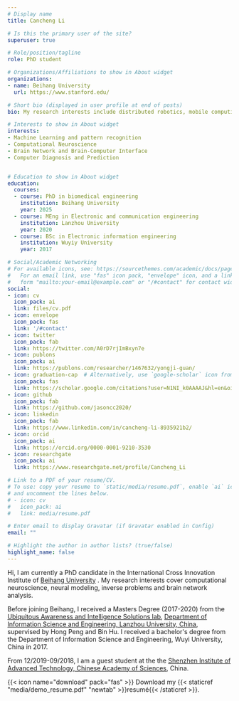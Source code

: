 ```yaml
---
# Display name
title: Cancheng Li

# Is this the primary user of the site?
superuser: true

# Role/position/tagline
role: PhD student

# Organizations/Affiliations to show in About widget
organizations:
- name: Beihang University
  url: https://www.stanford.edu/

# Short bio (displayed in user profile at end of posts)
bio: My research interests include distributed robotics, mobile computing and programmable matter.

# Interests to show in About widget
interests:
- Machine Learning and pattern recognition
- Computational Neuroscience
- Brain Network and Brain-Computer Interface
- Computer Diagnosis and Prediction


# Education to show in About widget
education:
  courses:
  - course: PhD in biomedical engineering  
    institution: Beihang University
    year: 2025
  - course: MEng in Electronic and communication engineering
    institution: Lanzhou University
    year: 2020
  - course: BSc in Electronic information engineering
    institution: Wuyiy University
    year: 2017

# Social/Academic Networking
# For available icons, see: https://sourcethemes.com/academic/docs/page-builder/#icons
#   For an email link, use "fas" icon pack, "envelope" icon, and a link in the
#   form "mailto:your-email@example.com" or "/#contact" for contact widget.
social:
- icon: cv
  icon_pack: ai
  link: files/cv.pdf
- icon: envelope
  icon_pack: fas
  link: '/#contact'
- icon: twitter
  icon_pack: fab
  link: https://twitter.com/A0rD7rjImBxyn7e
- icon: publons
  icon_pack: ai
  link: https://publons.com/researcher/1467632/yongji-guan/  
- icon: graduation-cap  # Alternatively, use `google-scholar` icon from `ai` icon pack
  icon_pack: fas
  link: https://scholar.google.com/citations?user=N1NI_k0AAAAJ&hl=en&oi=ao
- icon: github
  icon_pack: fab
  link: https://github.com/jasoncc2020/
- icon: linkedin
  icon_pack: fab
  link: https://www.linkedin.com/in/cancheng-li-8935921b2/
- icon: orcid
  icon_pack: ai
  link: https://orcid.org/0000-0001-9210-3530 
- icon: researchgate
  icon_pack: ai
  link: https://www.researchgate.net/profile/Cancheng_Li

# Link to a PDF of your resume/CV.
# To use: copy your resume to `static/media/resume.pdf`, enable `ai` icons in `params.toml`, 
# and uncomment the lines below.
# - icon: cv
#   icon_pack: ai
#   link: media/resume.pdf

# Enter email to display Gravatar (if Gravatar enabled in Config)
email: ""

# Highlight the author in author lists? (true/false)
highlight_name: false
---
```


Hi, I am currently a PhD candidate in the International Cross Innovation Institute of [Beihang University]( https://www.buaa.edu.cn/ )
. My research interests cover computational neuroscience, neural modeling, inverse problems and brain network analysis. 

Before joining Beihang, I received a Masters Degree (2017-2020) from the [Ubiquitous Awareness and Intelligence Solutions lab]( http://uais.lzu.edu.cn/ ), [Department of Information Science and Engineering, Lanzhou University, China]( http://xxy.lzu.edu.cn ), supervised by Hong Peng and Bin Hu. I received a bachelor's degree from the Department of Information Science and Engineering, Wuyi University, China in 2017.

From 12/2019-09/2018, I am a guest student at the the [Shenzhen Institute of Advanced Technology, Chinese Academy of Sciences]( http://www.siat.ac.cn/ ), China.



{{< icon name="download" pack="fas" >}} Download my {{< staticref "media/demo_resume.pdf" "newtab" >}}resumé{{< /staticref >}}.
